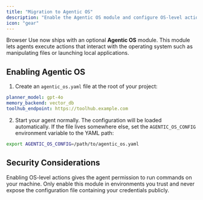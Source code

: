 ```yaml
---
title: "Migration to Agentic OS"
description: "Enable the Agentic OS module and configure OS-level actions"
icon: "gear"
---
```


Browser Use now ships with an optional **Agentic OS** module. This module lets agents execute actions that interact with the operating system such as manipulating files or launching local applications.

## Enabling Agentic OS

1. Create an `agentic_os.yaml` file at the root of your project:

```yaml
planner_model: gpt-4o
memory_backend: vector_db
toolhub_endpoint: https://toolhub.example.com
```

2. Start your agent normally. The configuration will be loaded automatically. If the file lives somewhere else, set the `AGENTIC_OS_CONFIG` environment variable to the YAML path:

```bash
export AGENTIC_OS_CONFIG=/path/to/agentic_os.yaml
```

## Security Considerations

<Warning>
Enabling OS-level actions gives the agent permission to run commands on your machine. Only enable this module in environments you trust and never expose the configuration file containing your credentials publicly.
</Warning>

